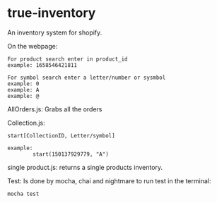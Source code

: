 # true-inventory

An inventory system for shopify.

On the webpage:

    For product search enter in product_id 
    example: 1658546421811
    
    For symbol search enter a letter/number or sysmbol
    example: 0
    example: A
    example: @

AllOrders.js: 
    Grabs all the orders

Collection.js:
    
    start[CollectionID, Letter/symbol]
    
    example:
            start(150137929779, "A")

single product.js:
    returns a single products inventory.

Test:
    Is done by mocha, chai and nightmare
    to run test in the terminal:

    mocha test
